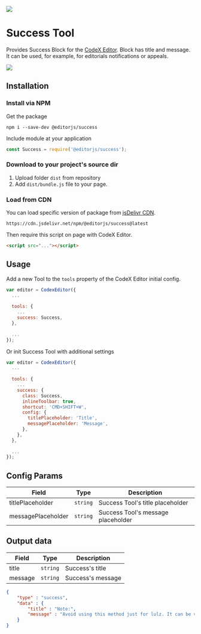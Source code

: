 ![](https://badgen.net/badge/CodeX%20Editor/v2.0/blue)

# Success Tool

Provides Success Block for the [CodeX Editor](https://ifmo.su/editor). Block has title and message. It can be used, for example, for editorials notifications or appeals.

![](https://capella.pics/2d7b7bc1-ac46-4020-89c9-390d1a7297e2.jpg)

## Installation

### Install via NPM

Get the package

```shell
npm i --save-dev @editorjs/success
```

Include module at your application

```javascript
const Success = require('@editorjs/success');
```

### Download to your project's source dir

1. Upload folder `dist` from repository
2. Add `dist/bundle.js` file to your page.

### Load from CDN

You can load specific version of package from [jsDelivr CDN](https://www.jsdelivr.com/package/npm/@editorjs/success).

`https://cdn.jsdelivr.net/npm/@editorjs/success@latest`

Then require this script on page with CodeX Editor.

```html
<script src="..."></script>
```

## Usage

Add a new Tool to the `tools` property of the CodeX Editor initial config.

```javascript
var editor = CodexEditor({
  ...
  
  tools: {
    ...
    success: Success,
  },
  
  ...
});
```

Or init Success Tool with additional settings

```javascript
var editor = CodexEditor({
  ...
  
  tools: {
    ...
    success: {
      class: Success,
      inlineToolbar: true,
      shortcut: 'CMD+SHIFT+W',
      config: {
        titlePlaceholder: 'Title',
        messagePlaceholder: 'Message',
      },
    },
  },
  
  ...
});
```

## Config Params

| Field              | Type     | Description                       |
| ------------------ | -------- | ----------------------------------|
| titlePlaceholder   | `string` | Success Tool's title placeholder  |
| messagePlaceholder | `string` | Success Tool's message placeholder|

## Output data

| Field     | Type     | Description      |
| --------- | -------- | -----------------|
| title     | `string` | Success's title  |
| message   | `string` | Success's message|

```json
{
    "type" : "success",
    "data" : {
        "title" : "Note:",
        "message" : "Avoid using this method just for lulz. It can be very dangerous opposite your daily fun stuff."
    }
}
```
